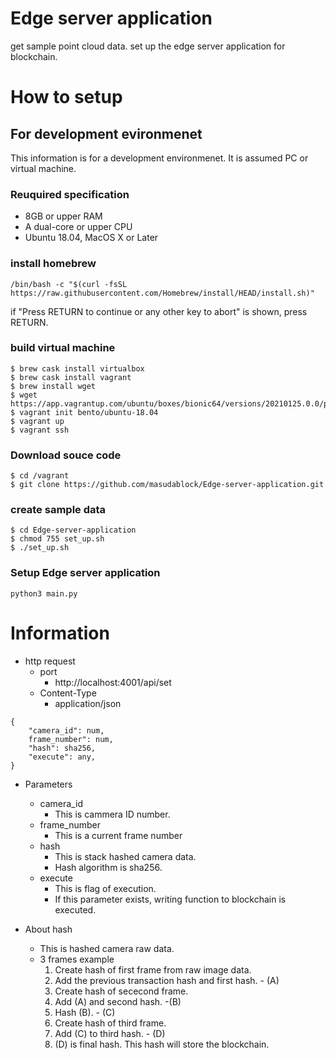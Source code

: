 # Edge server application

get sample point cloud data.
set up the edge server application for blockchain.

# How to setup
## For development evironmenet

This information is for a development environmenet. It is assumed PC or virtual machine.

### Reuquired specification
- 8GB or upper RAM
- A dual-core or upper CPU
- Ubuntu 18.04, MacOS X or Later

### install homebrew

```
/bin/bash -c "$(curl -fsSL https://raw.githubusercontent.com/Homebrew/install/HEAD/install.sh)"
```
if "Press RETURN to continue or any other key to abort" is shown, press RETURN.

### build virtual machine

```
$ brew cask install virtualbox
$ brew cask install vagrant
$ brew install wget
$ wget https://app.vagrantup.com/ubuntu/boxes/bionic64/versions/20210125.0.0/providers/virtualbox.box
$ vagrant init bento/ubuntu-18.04
$ vagrant up
$ vagrant ssh
```


### Download souce code

```
$ cd /vagrant
$ git clone https://github.com/masudablock/Edge-server-application.git
```

### create sample data

```
$ cd Edge-server-application
$ chmod 755 set_up.sh
$ ./set_up.sh 
```

### Setup Edge server application

```
python3 main.py
```

# Information

- http request
    - port
        - http://localhost:4001/api/set
    - Content-Type
        - application/json

```
{
    "camera_id": num,
    frame_number": num,
    "hash": sha256,
    "execute": any,
}
```

- Parameters
    - camera_id
        - This is cammera ID number.
    - frame_number
        - This is a current frame number
    - hash
        - This is stack hashed camera data.
        - Hash algorithm is sha256.
    - execute
        - This is flag of execution.
        - If this parameter exists, writing function to blockchain is executed.
       
- About hash
    - This is hashed camera raw data.
    - 3 frames example
        1. Create hash of first frame from raw image data.
        2. Add the previous transaction hash and first hash. - (A)
        3. Create hash of sececond frame.
        4. Add (A) and second hash. -(B)
        5. Hash (B). - (C)
        6. Create hash of third frame.
        7. Add (C) to third hash. - (D)
        8. (D) is final hash. This hash will store the blockchain.







